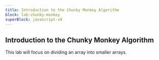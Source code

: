 ```yaml
---
title: Introduction to the Chunky Monkey Algorithm
block: lab-chunky-monkey
superBlock: javascript-v9
---
```


## Introduction to the Chunky Monkey Algorithm

This lab will focus on dividing an array into smaller arrays.
